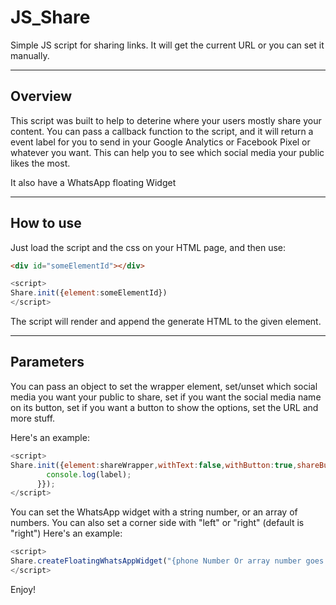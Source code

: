 # JS_Share
Simple JS script for sharing links. It will get the current URL or you can set it manually.

---

## Overview
This script was built to help to deterine where your users mostly share your content. You can pass a callback function to the script, and it will return a event label for you to send in your Google Analytics or Facebook Pixel or whatever you want. This can help you to see which social media your public likes the most.

It also have a WhatsApp floating Widget

---

## How to use
Just load the script and the css on your HTML page, and then use: 
```html
<div id="someElementId"></div>
```

```javascript
<script>
Share.init({element:someElementId})
</script>
```

The script will render and append the generate HTML to the given element. 

---

## Parameters

You can pass an object to set the wrapper element, set/unset which social media you want your public to share, set if you want the social media name on its button, set if you want a button to show the options, set the URL and more stuff. 

Here's an example: 
```javascript
<script>
Share.init({element:shareWrapper,withText:false,withButton:true,shareButtonText:'share',withWindow:true,facebook:false,url:'https://mycustomurl',onShare:function(label){
        console.log(label);
      }});
</script>
```

You can set the WhatsApp widget with a string number, or an array of numbers. You can also set a corner side with "left" or "right" (default is "right") Here's an example:
```javascript
<script>
Share.createFloatingWhatsAppWidget("{phone Number Or array number goes here}","left");
</script>
```

Enjoy!
